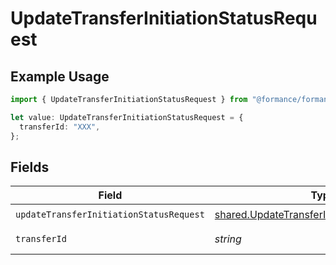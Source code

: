 # UpdateTransferInitiationStatusRequest

## Example Usage

```typescript
import { UpdateTransferInitiationStatusRequest } from "@formance/formance-sdk/sdk/models/operations";

let value: UpdateTransferInitiationStatusRequest = {
  transferId: "XXX",
};
```

## Fields

| Field                                                                                                               | Type                                                                                                                | Required                                                                                                            | Description                                                                                                         | Example                                                                                                             |
| ------------------------------------------------------------------------------------------------------------------- | ------------------------------------------------------------------------------------------------------------------- | ------------------------------------------------------------------------------------------------------------------- | ------------------------------------------------------------------------------------------------------------------- | ------------------------------------------------------------------------------------------------------------------- |
| `updateTransferInitiationStatusRequest`                                                                             | [shared.UpdateTransferInitiationStatusRequest](../../../sdk/models/shared/updatetransferinitiationstatusrequest.md) | :heavy_check_mark:                                                                                                  | N/A                                                                                                                 |                                                                                                                     |
| `transferId`                                                                                                        | *string*                                                                                                            | :heavy_check_mark:                                                                                                  | The transfer ID.                                                                                                    | XXX                                                                                                                 |